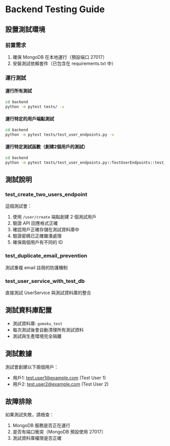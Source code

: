 # Backend Testing Guide

## 設置測試環境

### 前置需求
1. 確保 MongoDB 在本地運行（預設端口 27017）
2. 安裝測試依賴套件（已包含在 requirements.txt 中）

### 運行測試

#### 運行所有測試
```bash
cd backend
python -m pytest tests/ -v
```

#### 運行特定的用戶端點測試
```bash
cd backend  
python -m pytest tests/test_user_endpoints.py -v
```

#### 運行特定測試函數（創建2個用戶的測試）
```bash
cd backend
python -m pytest tests/test_user_endpoints.py::TestUserEndpoints::test_create_two_users_endpoint -v -s
```

## 測試說明

### test_create_two_users_endpoint
這個測試會：
1. 使用 `/user/create` 端點創建 2 個測試用戶
2. 驗證 API 回應格式正確
3. 確認用戶正確存儲在測試資料庫中
4. 驗證密碼已正確雜湊處理
5. 確保兩個用戶有不同的 ID

### test_duplicate_email_prevention  
測試重複 email 註冊的防護機制

### test_user_service_with_test_db
直接測試 UserService 與測試資料庫的整合

## 測試資料庫配置

- 測試資料庫: `gomoku_test`
- 每次測試後會自動清理所有測試資料
- 測試與生產環境完全隔離

## 測試數據

測試會創建以下兩個用戶：
- 用戶1: test.user1@example.com (Test User 1)
- 用戶2: test.user2@example.com (Test User 2)

## 故障排除

如果測試失敗，請檢查：
1. MongoDB 服務是否正在運行
2. 是否有端口衝突（MongoDB 預設使用 27017）
3. 測試資料庫權限是否正確
